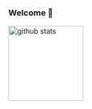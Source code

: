 ### Welcome 👋

<p align="left"> 
  <img alt="github stats" height="150px" src="https://github-readme-stats.vercel.app/api?username=git-shochann&show_icons=true&theme=github_dark" />
</p>

<!-- https://github.com/anuraghazra/github-readme-stats/blob/master/themes/README.md -->
